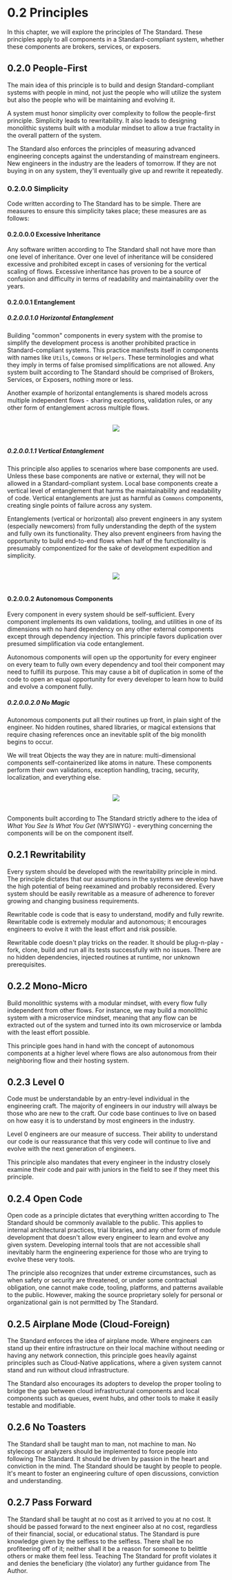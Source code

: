 # 0.2 Principles
In this chapter, we will explore the principles of The Standard. These principles apply to all components in a Standard-compliant system, whether these components are brokers, services, or exposers.

## 0.2.0 People-First
The main idea of this principle is to build and design Standard-compliant systems with people in mind, not just the people who will utilize the system but also the people who will be maintaining and evolving it.

A system must honor simplicity over complexity to follow the people-first principle. Simplicity leads to rewritability. It also leads to designing monolithic systems built with a modular mindset to allow a true fractality in the overall pattern of the system.

The Standard also enforces the principles of measuring advanced engineering concepts against the understanding of mainstream engineers. New engineers in the industry are the leaders of tomorrow. If they are not buying in on any system, they'll eventually give up and rewrite it repeatedly.

### 0.2.0.0 Simplicity
Code written according to The Standard has to be simple. There are measures to ensure this simplicity takes place; these measures are as follows:

#### 0.2.0.0.0 Excessive Inheritance
Any software written according to The Standard shall not have more than one level of inheritance. Over one level of inheritance will be considered excessive and prohibited except in cases of versioning for the vertical scaling of flows. Excessive inheritance has proven to be a source of confusion and difficulty in terms of readability and maintainability over the years.

#### 0.2.0.0.1 Entanglement

##### 0.2.0.0.1.0 Horizontal Entanglement
Building "common" components in every system with the promise to simplify the development process is another prohibited practice in Standard-compliant systems. This practice manifests itself in components with names like `Utils`, `Commons` or `Helpers`. These terminologies and what they imply in terms of false promised simplifications are not allowed. Any system built according to The Standard should be comprised of Brokers, Services, or Exposers, nothing more or less.

Another example of horizontal entanglements is shared models across multiple independent flows - sharing exceptions, validation rules, or any other form of entanglement across multiple flows.

<br />
    <div align=center>
        <img src="https://user-images.githubusercontent.com/1453985/169941573-fe71c80a-ba03-449c-b690-913516176b01.png" />
    </div>
<br />

##### 0.2.0.0.1.1 Vertical Entanglement
This principle also applies to scenarios where base components are used. Unless these base components are native or external, they will not be allowed in a Standard-compliant system. Local base components create a vertical level of entanglement that harms the maintainability and readability of code. Vertical entanglements are just as harmful as `Commons` components, creating single points of failure across any system.

Entanglements (vertical or horizontal) also prevent engineers in any system (especially newcomers) from fully understanding the depth of the system and fully own its functionality. They also prevent engineers from having the opportunity to build end-to-end flows when half of the functionality is presumably componentized for the sake of development expedition and simplicity. 

<br />
    <div align=center>
        <img src="https://user-images.githubusercontent.com/1453985/169942070-9336f6fd-b1bb-48e0-ac83-d7f5e7a13d38.png" />
    </div>
<br />

#### 0.2.0.0.2 Autonomous Components
Every component in every system should be self-sufficient. Every component implements its own validations, tooling, and utilities in one of its dimensions with no hard dependency on any other external components except through dependency injection. This principle favors duplication over presumed simplification via code entanglement.

Autonomous components will open up the opportunity for every engineer on every team to fully own every dependency and tool their component may need to fulfill its purpose. This may cause a bit of duplication in some of the code to open an equal opportunity for every developer to learn how to build and evolve a component fully.

##### 0.2.0.0.2.0 No Magic
Autonomous components put all their routines up front, in plain sight of the engineer. No hidden routines, shared libraries, or magical extensions that require chasing references once an inevitable split of the big monolith begins to occur.

We will treat Objects the way they are in nature: multi-dimensional components self-containerized like atoms in nature. These components perform their own validations, exception handling, tracing, security, localization, and everything else.

<br />
	<div align=center>
		<img src="https://user-images.githubusercontent.com/1453985/169712032-3184e22a-d91f-4baa-a0f2-657de294220b.png" />
	</div>
<br />

Components built according to The Standard strictly adhere to the idea of _What You See Is What You Get_ (WYSIWYG) - everything concerning the components will be on the component itself.

## 0.2.1 Rewritability
Every system should be developed with the rewritability principle in mind. The principle dictates that our assumptions in the systems we develop have the high potential of being reexamined and probably reconsidered. Every system should be easily rewritable as a measure of adherence to forever growing and changing business requirements.

Rewritable code is code that is easy to understand, modify and fully rewrite. Rewritable code is extremely modular and autonomous; it encourages engineers to evolve it with the least effort and risk possible.

Rewritable code doesn't play tricks on the reader. It should be plug-n-play - fork, clone, build and run all its tests successfully with no issues. There are no hidden dependencies, injected routines at runtime, nor unknown prerequisites. 

## 0.2.2 Mono-Micro
Build monolithic systems with a modular mindset, with every flow fully independent from other flows. For instance, we may build a monolithic system with a microservice mindset, meaning that any flow can be extracted out of the system and turned into its own microservice or lambda with the least effort possible.

This principle goes hand in hand with the concept of autonomous components at a higher level where flows are also autonomous from their neighboring flow and their hosting system.

## 0.2.3 Level 0
Code must be understandable by an entry-level individual in the engineering craft. The majority of engineers in our industry will always be those who are new to the craft. Our code base continues to live on based on how easy it is to understand by most engineers in the industry.

Level 0 engineers are our measure of success. Their ability to understand our code is our reassurance that this very code will continue to live and evolve with the next generation of engineers.

This principle also mandates that every engineer in the industry closely examine their code and pair with juniors in the field to see if they meet this principle.

## 0.2.4 Open Code
Open code as a principle dictates that everything written according to The Standard should be commonly available to the public. This applies to internal architectural practices, trial libraries, and any other form of module development that doesn't allow every engineer to learn and evolve any given system. Developing internal tools that are not accessible shall inevitably harm the engineering experience for those who are trying to evolve these very tools.

The principle also recognizes that under extreme circumstances, such as when safety or security are threatened, or under some contractual obligation, one cannot make code, tooling, platforms, and patterns available to the public. However, making the source proprietary solely for personal or organizational gain is not permitted by The Standard.

## 0.2.5 Airplane Mode (Cloud-Foreign)
The Standard enforces the idea of airplane mode. Where engineers can stand up their entire infrastructure on their local machine without needing or having any network connection, this principle goes heavily against principles such as Cloud-Native applications, where a given system cannot stand and run without cloud infrastructure.

The Standard also encourages its adopters to develop the proper tooling to bridge the gap between cloud infrastructural components and local components such as queues, event hubs, and other tools to make it easily testable and modifiable.

## 0.2.6 No Toasters
The Standard shall be taught man to man, not machine to man. No stylecops or analyzers should be implemented to force people into following The Standard. It should be driven by passion in the heart and conviction in the mind. The Standard should be taught by people to people. It's meant to foster an engineering culture of open discussions, conviction and understanding.

## 0.2.7 Pass Forward
The Standard shall be taught at no cost as it arrived to you at no cost. It should be passed forward to the next engineer also at no cost, regardless of their financial, social, or educational status. The Standard is pure knowledge given by the selfless to the selfless. There shall be no profiteering off of it; neither shall it be a reason for someone to belittle others or make them feel less. Teaching The Standard for profit violates it and denies the beneficiary (the violator) any further guidance from The Author.
